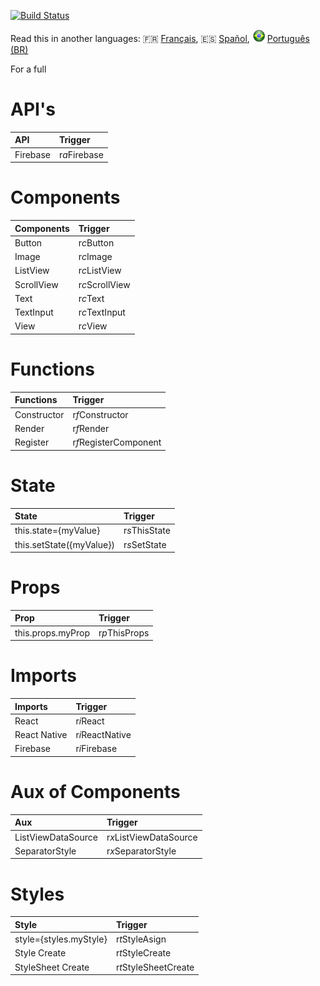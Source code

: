 [![Build Status](https://travis-ci.org/Dssdiego/react-native-components.svg?branch=master)](https://travis-ci.org/Dssdiego/react-native-components)

Read this in another languages: :fr: [Français](), :es: [Spañol](), ![pt_br](https://github.com/Dssdiego/react-native-components/blob/master/img/flag-brasil.png) [Português (BR)](readme_ptbr.md)

For a full

# API's

| API       | Trigger       |
| :-------- | :------------ |
| Firebase  | r*a*Firebase  |

# Components

| Components     | Trigger        |
| :------------- | :------------  |
| Button         | r*c*Button     |
| Image          | r*c*Image      |
| ListView       | r*c*ListView   |
| ScrollView     | r*c*ScrollView |
| Text           | r*c*Text       |
| TextInput      | r*c*TextInput  |
| View           | r*c*View       |

# Functions

| Functions   | Trigger               |
| :---------  | :-------------        |
| Constructor | r*f*Constructor       |
| Render      | r*f*Render            |
| Register    | r*f*RegisterComponent |

# State

| State                    | Trigger       |
| :---------               | :----------   |
| this.state={myValue}     | r*s*ThisState |
| this.setState({myValue}) | r*s*SetState  |

# Props

| Prop              | Trigger       |
| :---------        | :-------      |
| this.props.myProp | r*p*ThisProps |

# Imports

| Imports      | Trigger         |
| :---------   | :-------------  |
| React        | r*i*React       |
| React Native | r*i*ReactNative |
| Firebase     | r*i*Firebase    |

# Aux of Components

| Aux                | Trigger                |
| :-------------     | :-------------------   |
| ListViewDataSource | r*x*ListViewDataSource |
| SeparatorStyle     | r*x*SeparatorStyle     |

# Styles

| Style                  | Trigger                |
| :-------------         | :-------------------   |
| style={styles.myStyle} | r*t*StyleAsign         |
| Style Create           | r*t*StyleCreate        |
| StyleSheet Create      | r*t*StyleSheetCreate   |
